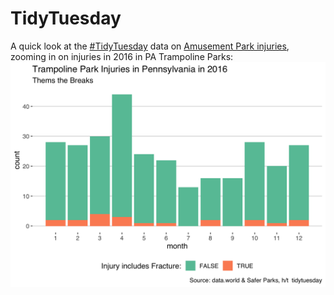 # TidyTuesday
A quick look at the [#TidyTuesday](https://github.com/rfordatascience/tidytuesday/) data on [Amusement Park injuries](https://github.com/rfordatascience/tidytuesday/tree/master/data/2019/2019-09-10), zooming in on injuries in 2016 in PA Trampoline Parks:
![./PA_Trampoline_2016.png](https://github.com/kjewell/safer_parks_tidy_tuesday/blob/master/PA_Trampoline_2016.png)

<br/><br/>
